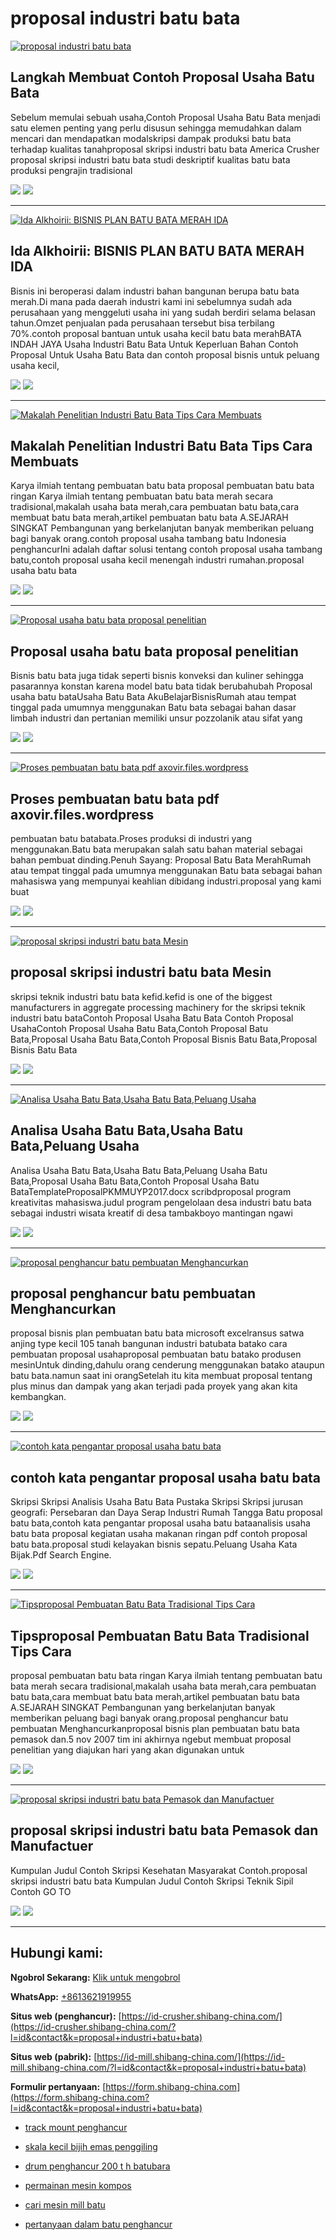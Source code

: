 # proposal industri batu bata

<a href="https://swt.shibang-china.com/?l=id&img&k=proposal+industri+batu+bata" target="_blank">![proposal industri batu bata](http://static.shibang-china.com/all-800x300/1498.jpg)</a>

## Langkah Membuat Contoh Proposal Usaha Batu Bata
Sebelum memulai sebuah usaha,Contoh Proposal Usaha Batu Bata menjadi satu elemen penting yang perlu disusun sehingga memudahkan dalam mencari dan mendapatkan modalskripsi dampak produksi batu bata terhadap kualitas tanahproposal skripsi industri batu bata America Crusher proposal skripsi industri batu bata studi deskriptif kualitas batu bata produksi pengrajin tradisional


<a href="https://whatsapp.shibangsoft.com/WhatsApp.php" target="_blank" title="WhatsApp">![](http://static.shibang-china.com/icon/whatsapp.png)</a> <a href="https://swt.shibang-china.com/?l=id&icon&k=proposal+industri+batu+bata" target="_blank">![](http://static.shibang-china.com/icon/chat-id.png)</a>

---

<a href="https://swt.shibang-china.com/?l=id&img&k=proposal+industri+batu+bata" target="_blank">![Ida Alkhoirii: BISNIS PLAN BATU BATA MERAH IDA](http://static.shibang-china.com/all-800x300/1494.jpg)</a>

## Ida Alkhoirii: BISNIS PLAN BATU BATA MERAH IDA
Bisnis ini beroperasi dalam industri bahan bangunan berupa batu bata merah.Di mana pada daerah industri kami ini sebelumnya sudah ada perusahaan yang menggeluti usaha ini yang sudah berdiri selama belasan tahun.Omzet penjualan pada perusahaan tersebut bisa terbilang 70%.contoh proposal bantuan untuk usaha kecil batu bata merahBATA INDAH JAYA Usaha Industri Batu Bata Untuk Keperluan Bahan Contoh Proposal Untuk Usaha Batu Bata dan contoh proposal bisnis untuk peluang usaha kecil,


<a href="https://whatsapp.shibangsoft.com/WhatsApp.php" target="_blank" title="WhatsApp">![](http://static.shibang-china.com/icon/whatsapp.png)</a> <a href="https://swt.shibang-china.com/?l=id&icon&k=proposal+industri+batu+bata" target="_blank">![](http://static.shibang-china.com/icon/chat-id.png)</a>

---

<a href="https://swt.shibang-china.com/?l=id&img&k=proposal+industri+batu+bata" target="_blank">![Makalah Penelitian Industri Batu Bata Tips Cara Membuats](http://static.shibang-china.com/all-800x300/720.jpg)</a>

## Makalah Penelitian Industri Batu Bata Tips Cara Membuats
Karya ilmiah tentang pembuatan batu bata proposal pembuatan batu bata ringan Karya ilmiah tentang pembuatan batu bata merah secara tradisional,makalah usaha bata merah,cara pembuatan batu bata,cara membuat batu bata merah,artikel pembuatan batu bata A.SEJARAH SINGKAT Pembangunan yang berkelanjutan banyak memberikan peluang bagi banyak orang.contoh proposal usaha tambang batu Indonesia penghancurIni adalah daftar solusi tentang contoh proposal usaha tambang batu,contoh proposal usaha kecil menengah industri rumahan.proposal usaha batu bata


<a href="https://whatsapp.shibangsoft.com/WhatsApp.php" target="_blank" title="WhatsApp">![](http://static.shibang-china.com/icon/whatsapp.png)</a> <a href="https://swt.shibang-china.com/?l=id&icon&k=proposal+industri+batu+bata" target="_blank">![](http://static.shibang-china.com/icon/chat-id.png)</a>

---

<a href="https://swt.shibang-china.com/?l=id&img&k=proposal+industri+batu+bata" target="_blank">![Proposal usaha batu bata proposal penelitian](http://static.shibang-china.com/all-800x300/670.jpg)</a>

## Proposal usaha batu bata proposal penelitian
Bisnis batu bata juga tidak seperti bisnis konveksi dan kuliner sehingga pasarannya konstan karena model batu bata tidak berubahubah Proposal usaha batu bataUsaha Batu Bata AkuBelajarBisnisRumah atau tempat tinggal pada umumnya menggunakan Batu bata sebagai bahan dasar limbah industri dan pertanian memiliki unsur pozzolanik atau sifat yang


<a href="https://whatsapp.shibangsoft.com/WhatsApp.php" target="_blank" title="WhatsApp">![](http://static.shibang-china.com/icon/whatsapp.png)</a> <a href="https://swt.shibang-china.com/?l=id&icon&k=proposal+industri+batu+bata" target="_blank">![](http://static.shibang-china.com/icon/chat-id.png)</a>

---

<a href="https://swt.shibang-china.com/?l=id&img&k=proposal+industri+batu+bata" target="_blank">![Proses pembuatan batu bata pdf axovir.files.wordpress](http://static.shibang-china.com/all-800x300/509.jpg)</a>

## Proses pembuatan batu bata pdf axovir.files.wordpress
pembuatan batu batabata.Proses produksi di industri yang menggunakan.Batu bata merupakan salah satu bahan material sebagai bahan pembuat dinding.Penuh Sayang: Proposal Batu Bata MerahRumah atau tempat tinggal pada umumnya menggunakan Batu bata sebagai bahan mahasiswa yang mempunyai keahlian dibidang industri.proposal yang kami buat


<a href="https://whatsapp.shibangsoft.com/WhatsApp.php" target="_blank" title="WhatsApp">![](http://static.shibang-china.com/icon/whatsapp.png)</a> <a href="https://swt.shibang-china.com/?l=id&icon&k=proposal+industri+batu+bata" target="_blank">![](http://static.shibang-china.com/icon/chat-id.png)</a>

---

<a href="https://swt.shibang-china.com/?l=id&img&k=proposal+industri+batu+bata" target="_blank">![proposal skripsi industri batu bata Mesin](http://static.shibang-china.com/all-800x300/1090.jpg)</a>

## proposal skripsi industri batu bata Mesin
skripsi teknik industri batu bata kefid.kefid is one of the biggest manufacturers in aggregate processing machinery for the skripsi teknik industri batu bataContoh Proposal Usaha Batu Bata Contoh Proposal UsahaContoh Proposal Usaha Batu Bata,Contoh Proposal Batu Bata,Proposal Usaha Batu Bata,Contoh Proposal Bisnis Batu Bata,Proposal Bisnis Batu Bata


<a href="https://whatsapp.shibangsoft.com/WhatsApp.php" target="_blank" title="WhatsApp">![](http://static.shibang-china.com/icon/whatsapp.png)</a> <a href="https://swt.shibang-china.com/?l=id&icon&k=proposal+industri+batu+bata" target="_blank">![](http://static.shibang-china.com/icon/chat-id.png)</a>

---

<a href="https://swt.shibang-china.com/?l=id&img&k=proposal+industri+batu+bata" target="_blank">![Analisa Usaha Batu Bata,Usaha Batu Bata,Peluang Usaha](http://static.shibang-china.com/all-800x300/999.jpg)</a>

## Analisa Usaha Batu Bata,Usaha Batu Bata,Peluang Usaha
Analisa Usaha Batu Bata,Usaha Batu Bata,Peluang Usaha Batu Bata,Proposal Usaha Batu Bata,Contoh Proposal Usaha Batu BataTemplateProposalPKMMUYP2017.docx scribdproposal program kreativitas mahasiswa.judul program pengelolaan desa industri batu bata sebagai industri wisata kreatif di desa tambakboyo mantingan ngawi


<a href="https://whatsapp.shibangsoft.com/WhatsApp.php" target="_blank" title="WhatsApp">![](http://static.shibang-china.com/icon/whatsapp.png)</a> <a href="https://swt.shibang-china.com/?l=id&icon&k=proposal+industri+batu+bata" target="_blank">![](http://static.shibang-china.com/icon/chat-id.png)</a>

---

<a href="https://swt.shibang-china.com/?l=id&img&k=proposal+industri+batu+bata" target="_blank">![proposal penghancur batu pembuatan Menghancurkan](http://static.shibang-china.com/all-800x300/237.jpg)</a>

## proposal penghancur batu pembuatan Menghancurkan
proposal bisnis plan pembuatan batu bata microsoft excelransus satwa anjing type kecil 105 tanah bangunan industri batubata batako cara pembuatan proposal usahaproposal pembuatan batu batako produsen mesinUntuk dinding,dahulu orang cenderung menggunakan batako ataupun batu bata.namun saat ini orangSetelah itu kita membuat proposal tentang plus minus dan dampak yang akan terjadi pada proyek yang akan kita kembangkan.


<a href="https://whatsapp.shibangsoft.com/WhatsApp.php" target="_blank" title="WhatsApp">![](http://static.shibang-china.com/icon/whatsapp.png)</a> <a href="https://swt.shibang-china.com/?l=id&icon&k=proposal+industri+batu+bata" target="_blank">![](http://static.shibang-china.com/icon/chat-id.png)</a>

---

<a href="https://swt.shibang-china.com/?l=id&img&k=proposal+industri+batu+bata" target="_blank">![contoh kata pengantar proposal usaha batu bata](http://static.shibang-china.com/all-800x300/921.jpg)</a>

## contoh kata pengantar proposal usaha batu bata
Skripsi Skripsi Analisis Usaha Batu Bata Pustaka Skripsi Skripsi jurusan geografi: Persebaran dan Daya Serap Industri Rumah Tangga Batu proposal batu bata,contoh kata pengantar proposal usaha batu bataanalisis usaha batu bata proposal kegiatan usaha makanan ringan pdf contoh proposal batu bata.proposal studi kelayakan bisnis sepatu.Peluang Usaha Kata Bijak.Pdf Search Engine.


<a href="https://whatsapp.shibangsoft.com/WhatsApp.php" target="_blank" title="WhatsApp">![](http://static.shibang-china.com/icon/whatsapp.png)</a> <a href="https://swt.shibang-china.com/?l=id&icon&k=proposal+industri+batu+bata" target="_blank">![](http://static.shibang-china.com/icon/chat-id.png)</a>

---

<a href="https://swt.shibang-china.com/?l=id&img&k=proposal+industri+batu+bata" target="_blank">![Tipsproposal Pembuatan Batu Bata Tradisional Tips Cara](http://static.shibang-china.com/all-800x300/956.jpg)</a>

## Tipsproposal Pembuatan Batu Bata Tradisional Tips Cara
proposal pembuatan batu bata ringan Karya ilmiah tentang pembuatan batu bata merah secara tradisional,makalah usaha bata merah,cara pembuatan batu bata,cara membuat batu bata merah,artikel pembuatan batu bata A.SEJARAH SINGKAT Pembangunan yang berkelanjutan banyak memberikan peluang bagi banyak orang.proposal penghancur batu pembuatan Menghancurkanproposal bisnis plan pembuatan batu bata pemasok dan.5 nov 2007 tim ini akhirnya ngebut membuat proposal penelitian yang diajukan hari yang akan digunakan untuk


<a href="https://whatsapp.shibangsoft.com/WhatsApp.php" target="_blank" title="WhatsApp">![](http://static.shibang-china.com/icon/whatsapp.png)</a> <a href="https://swt.shibang-china.com/?l=id&icon&k=proposal+industri+batu+bata" target="_blank">![](http://static.shibang-china.com/icon/chat-id.png)</a>

---

<a href="https://swt.shibang-china.com/?l=id&img&k=proposal+industri+batu+bata" target="_blank">![proposal skripsi industri batu bata Pemasok dan Manufactuer](http://static.shibang-china.com/all-800x300/1057.jpg)</a>

## proposal skripsi industri batu bata Pemasok dan Manufactuer
Kumpulan Judul Contoh Skripsi Kesehatan Masyarakat Contoh.proposal skripsi industri batu bata Kumpulan Judul Contoh Skripsi Teknik Sipil Contoh GO TO

<a href="https://whatsapp.shibangsoft.com/WhatsApp.php" target="_blank" title="WhatsApp">![](http://static.shibang-china.com/icon/whatsapp.png)</a> <a href="https://swt.shibang-china.com/?l=id&icon&k=proposal+industri+batu+bata" target="_blank">![](http://static.shibang-china.com/icon/chat-id.png)</a>

---
## Hubungi kami:

**Ngobrol Sekarang:** [Klik untuk mengobrol](https://swt.shibang-china.com?l=id&contact&k=proposal+industri+batu+bata)

**WhatsApp:**  [+8613621919955](https://whatsapp.shibangsoft.com/WhatsApp.php)

**Situs web (penghancur):** [https://id-crusher.shibang-china.com/](https://id-crusher.shibang-china.com/?l=id&contact&k=proposal+industri+batu+bata)

**Situs web (pabrik):** [https://id-mill.shibang-china.com/](https://id-mill.shibang-china.com/?l=id&contact&k=proposal+industri+batu+bata)

**Formulir pertanyaan:** [https://form.shibang-china.com](https://form.shibang-china.com?l=id&contact&k=proposal+industri+batu+bata)

* [track mount penghancur](../33/track%20mount%20penghancur.md)

* [skala kecil bijih emas penggiling](../34/skala%20kecil%20bijih%20emas%20penggiling.md)

* [drum penghancur 200 t h batubara](../38/drum%20penghancur%20200%20t%20h%20batubara.md)

* [permainan mesin kompos](../34/permainan%20mesin%20kompos.md)

* [cari mesin mill batu](../32/cari%20mesin%20mill%20batu.md)

* [pertanyaan dalam batu penghancur](../35/pertanyaan%20dalam%20batu%20penghancur.md)